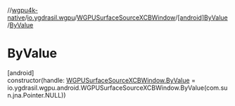 //[wgpu4k-native](../../../../index.md)/[io.ygdrasil.wgpu](../../index.md)/[WGPUSurfaceSourceXCBWindow](../index.md)/[[android]ByValue](index.md)/[ByValue](-by-value.md)

# ByValue

[android]\
constructor(handle: [WGPUSurfaceSourceXCBWindow.ByValue](../../../io.ygdrasil.wgpu.android/-w-g-p-u-surface-source-x-c-b-window/-by-value/index.md) = io.ygdrasil.wgpu.android.WGPUSurfaceSourceXCBWindow.ByValue(com.sun.jna.Pointer.NULL))